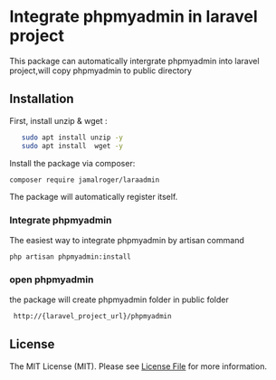 # Integrate phpmyadmin in laravel project
This package can automatically intergrate phpmyadmin into laravel project,will copy phpmyadmin to public directory

## Installation

First, install unzip & wget :

```bash
   sudo apt install unzip -y
   sudo apt install  wget -y
```

Install the package via composer:

```bash
composer require jamalroger/laraadmin
```

The package will automatically register itself.

### Integrate phpmyadmin

The easiest way to integrate phpmyadmin by artisan command

```bash
php artisan phpmyadmin:install
```

### open phpmyadmin

the package will create phpmyadmin folder in public folder

```bash
 http://{laravel_project_url}/phpmyadmin

```

## License

The MIT License (MIT). Please see [License File](LICENSE) for more information.
